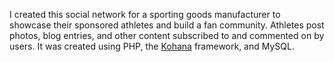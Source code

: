 I created this social network for a sporting goods manufacturer to
showcase their sponsored athletes and build a fan community.
Athletes post photos, blog entries, and other content subscribed to and
commented on by users.
It was created using PHP, the [Kohana] framework, and MySQL.

[kohana]: http://kohanaphp.com

